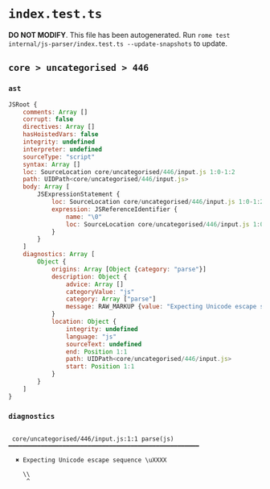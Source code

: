 # `index.test.ts`

**DO NOT MODIFY**. This file has been autogenerated. Run `rome test internal/js-parser/index.test.ts --update-snapshots` to update.

## `core > uncategorised > 446`

### `ast`

```javascript
JSRoot {
	comments: Array []
	corrupt: false
	directives: Array []
	hasHoistedVars: false
	integrity: undefined
	interpreter: undefined
	sourceType: "script"
	syntax: Array []
	loc: SourceLocation core/uncategorised/446/input.js 1:0-1:2
	path: UIDPath<core/uncategorised/446/input.js>
	body: Array [
		JSExpressionStatement {
			loc: SourceLocation core/uncategorised/446/input.js 1:0-1:2
			expression: JSReferenceIdentifier {
				name: "\0"
				loc: SourceLocation core/uncategorised/446/input.js 1:0-1:2 (\0)
			}
		}
	]
	diagnostics: Array [
		Object {
			origins: Array [Object {category: "parse"}]
			description: Object {
				advice: Array []
				categoryValue: "js"
				category: Array ["parse"]
				message: RAW_MARKUP {value: "Expecting Unicode escape sequence \\uXXXX"}
			}
			location: Object {
				integrity: undefined
				language: "js"
				sourceText: undefined
				end: Position 1:1
				path: UIDPath<core/uncategorised/446/input.js>
				start: Position 1:1
			}
		}
	]
}
```

### `diagnostics`

```

 core/uncategorised/446/input.js:1:1 parse(js) ━━━━━━━━━━━━━━━━━━━━━━━━━━━━━━━━━━━━━━━━━━━━━━━━━━━━━

  ✖ Expecting Unicode escape sequence \uXXXX

    \\
     ^


```
